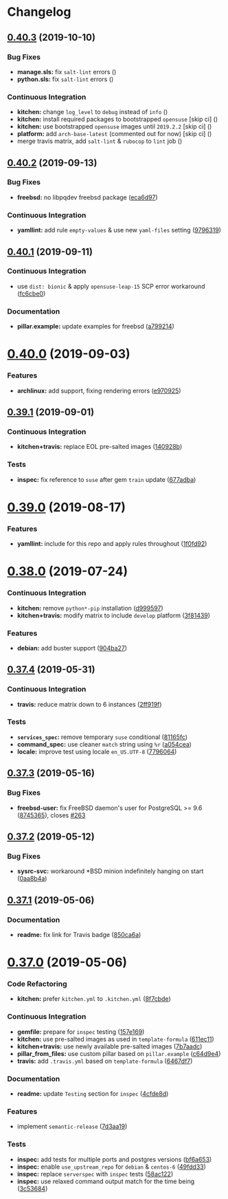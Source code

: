 # Changelog

## [0.40.3](https://github.com/saltstack-formulas/postgres-formula/compare/v0.40.2...v0.40.3) (2019-10-10)


### Bug Fixes

* **manage.sls:** fix `salt-lint` errors ([](https://github.com/saltstack-formulas/postgres-formula/commit/bf5b4d6))
* **python.sls:** fix `salt-lint` errors ([](https://github.com/saltstack-formulas/postgres-formula/commit/1f3cfcc))


### Continuous Integration

* **kitchen:** change `log_level` to `debug` instead of `info` ([](https://github.com/saltstack-formulas/postgres-formula/commit/7ca61f3))
* **kitchen:** install required packages to bootstrapped `opensuse` [skip ci] ([](https://github.com/saltstack-formulas/postgres-formula/commit/76e3e39))
* **kitchen:** use bootstrapped `opensuse` images until `2019.2.2` [skip ci] ([](https://github.com/saltstack-formulas/postgres-formula/commit/3a27978))
* **platform:** add `arch-base-latest` (commented out for now) [skip ci] ([](https://github.com/saltstack-formulas/postgres-formula/commit/89e4a34))
* merge travis matrix, add `salt-lint` & `rubocop` to `lint` job ([](https://github.com/saltstack-formulas/postgres-formula/commit/a0fdd48))

## [0.40.2](https://github.com/saltstack-formulas/postgres-formula/compare/v0.40.1...v0.40.2) (2019-09-13)


### Bug Fixes

* **freebsd:** no libpqdev freebsd package ([eca6d97](https://github.com/saltstack-formulas/postgres-formula/commit/eca6d97))


### Continuous Integration

* **yamllint:** add rule `empty-values` & use new `yaml-files` setting ([9796319](https://github.com/saltstack-formulas/postgres-formula/commit/9796319))

## [0.40.1](https://github.com/saltstack-formulas/postgres-formula/compare/v0.40.0...v0.40.1) (2019-09-11)


### Continuous Integration

* use `dist: bionic` & apply `opensuse-leap-15` SCP error workaround ([fc6cbe0](https://github.com/saltstack-formulas/postgres-formula/commit/fc6cbe0))


### Documentation

* **pillar.example:** update examples for freebsd ([a799214](https://github.com/saltstack-formulas/postgres-formula/commit/a799214))

# [0.40.0](https://github.com/saltstack-formulas/postgres-formula/compare/v0.39.1...v0.40.0) (2019-09-03)


### Features

* **archlinux:** add support, fixing rendering errors ([e970925](https://github.com/saltstack-formulas/postgres-formula/commit/e970925))

## [0.39.1](https://github.com/saltstack-formulas/postgres-formula/compare/v0.39.0...v0.39.1) (2019-09-01)


### Continuous Integration

* **kitchen+travis:** replace EOL pre-salted images ([140928b](https://github.com/saltstack-formulas/postgres-formula/commit/140928b))


### Tests

* **inspec:** fix reference to `suse` after gem `train` update ([677adba](https://github.com/saltstack-formulas/postgres-formula/commit/677adba))

# [0.39.0](https://github.com/saltstack-formulas/postgres-formula/compare/v0.38.0...v0.39.0) (2019-08-17)


### Features

* **yamllint:** include for this repo and apply rules throughout ([1f0fd92](https://github.com/saltstack-formulas/postgres-formula/commit/1f0fd92))

# [0.38.0](https://github.com/saltstack-formulas/postgres-formula/compare/v0.37.4...v0.38.0) (2019-07-24)


### Continuous Integration

* **kitchen:** remove `python*-pip` installation ([d999597](https://github.com/saltstack-formulas/postgres-formula/commit/d999597))
* **kitchen+travis:** modify matrix to include `develop` platform ([3f81439](https://github.com/saltstack-formulas/postgres-formula/commit/3f81439))


### Features

* **debian:** add buster support ([904ba27](https://github.com/saltstack-formulas/postgres-formula/commit/904ba27))

## [0.37.4](https://github.com/saltstack-formulas/postgres-formula/compare/v0.37.3...v0.37.4) (2019-05-31)


### Continuous Integration

* **travis:** reduce matrix down to 6 instances ([2ff919f](https://github.com/saltstack-formulas/postgres-formula/commit/2ff919f))


### Tests

* **`services_spec`:** remove temporary `suse` conditional ([81165fc](https://github.com/saltstack-formulas/postgres-formula/commit/81165fc))
* **command_spec:** use cleaner `match` string using `%r` ([a054cea](https://github.com/saltstack-formulas/postgres-formula/commit/a054cea))
* **locale:** improve test using locale `en_US.UTF-8` ([7796064](https://github.com/saltstack-formulas/postgres-formula/commit/7796064))

## [0.37.3](https://github.com/saltstack-formulas/postgres-formula/compare/v0.37.2...v0.37.3) (2019-05-16)


### Bug Fixes

* **freebsd-user:** fix FreeBSD daemon's user for PostgreSQL >= 9.6 ([8745365](https://github.com/saltstack-formulas/postgres-formula/commit/8745365)), closes [#263](https://github.com/saltstack-formulas/postgres-formula/issues/263)

## [0.37.2](https://github.com/saltstack-formulas/postgres-formula/compare/v0.37.1...v0.37.2) (2019-05-12)


### Bug Fixes

* **sysrc-svc:** workaround *BSD minion indefinitely hanging on start ([0aa8b4a](https://github.com/saltstack-formulas/postgres-formula/commit/0aa8b4a))

## [0.37.1](https://github.com/saltstack-formulas/postgres-formula/compare/v0.37.0...v0.37.1) (2019-05-06)


### Documentation

* **readme:** fix link for Travis badge ([850ca6a](https://github.com/saltstack-formulas/postgres-formula/commit/850ca6a))

# [0.37.0](https://github.com/saltstack-formulas/postgres-formula/compare/v0.36.0...v0.37.0) (2019-05-06)


### Code Refactoring

* **kitchen:** prefer `kitchen.yml` to `.kitchen.yml` ([8f7cbde](https://github.com/saltstack-formulas/postgres-formula/commit/8f7cbde))


### Continuous Integration

* **gemfile:** prepare for `inspec` testing ([157e169](https://github.com/saltstack-formulas/postgres-formula/commit/157e169))
* **kitchen:** use pre-salted images as used in `template-formula` ([611ec11](https://github.com/saltstack-formulas/postgres-formula/commit/611ec11))
* **kitchen+travis:** use newly available pre-salted images ([7b7aadc](https://github.com/saltstack-formulas/postgres-formula/commit/7b7aadc))
* **pillar_from_files:** use custom pillar based on `pillar.example` ([c64d9e4](https://github.com/saltstack-formulas/postgres-formula/commit/c64d9e4))
* **travis:** add `.travis.yml` based on `template-formula` ([6467df7](https://github.com/saltstack-formulas/postgres-formula/commit/6467df7))


### Documentation

* **readme:** update `Testing` section for `inspec` ([4cfde8d](https://github.com/saltstack-formulas/postgres-formula/commit/4cfde8d))


### Features

* implement `semantic-release` ([7d3aa19](https://github.com/saltstack-formulas/postgres-formula/commit/7d3aa19))


### Tests

* **inspec:** add tests for multiple ports and postgres versions ([bf6a653](https://github.com/saltstack-formulas/postgres-formula/commit/bf6a653))
* **inspec:** enable `use_upstream_repo` for `debian` & `centos-6` ([49fdd33](https://github.com/saltstack-formulas/postgres-formula/commit/49fdd33))
* **inspec:** replace `serverspec` with `inspec` tests ([58ac122](https://github.com/saltstack-formulas/postgres-formula/commit/58ac122))
* **inspec:** use relaxed command output match for the time being ([3c53684](https://github.com/saltstack-formulas/postgres-formula/commit/3c53684))
